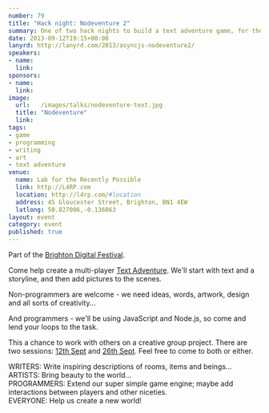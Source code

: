 ```yaml
---
number: 79
title: "Hack night: Nodeventure 2"
summary: One of two hack nights to build a text adventure game, for the Brighton Digital Festival.
date: 2013-09-12T19:15+00:00
lanyrd: http://lanyrd.com/2013/asyncjs-nodeventure2/
speakers:
- name: 
  link: 
sponsors:
- name: 
  link: 
image:
  url:   /images/talks/nodeventure-text.jpg
  title: "Nodeventure"
  link:  
tags:
- game
- programming
- writing
- art
- text adventure
venue:
  name: Lab for the Recently Possible
  link: http://L4RP.com
  location: http://l4rp.com/#location
  address: 45 Gloucester Street, Brighton, BN1 4EW
  latlong: 50.827006,-0.136063
layout: event
category: event
published: true
---
```


Part of the [Brighton Digital Festival][bdf].

Come help create a multi-player [Text Adventure][ifiction]. We'll start with text and a storyline, and then add pictures to the scenes.

Non-programmers are welcome - we need ideas, words, artwork, design and all sorts of creativity...

And programmers - we'll be using JavaScript and Node.js, so come and lend your loops to the task.

This a chance to work with others on a creative group project. There are two sessions: [12th Sept][12-sept] and [26th Sept][26-sept]. Feel free to come to both or either.

WRITERS: Write inspiring descriptions of rooms, items and beings...  
ARTISTS: Bring beauty to the world...  
PROGRAMMERS: Extend our super simple game engine; maybe add interactions between players and other niceties.  
EVERYONE: Help us create a new world!

[bdf]: http://brightondigitalfestival.co.uk
[ifiction]: https://en.wikipedia.org/wiki/Interactive_fiction
[12-sept]: /nodeventure/
[26-sept]: /nodeventure2/